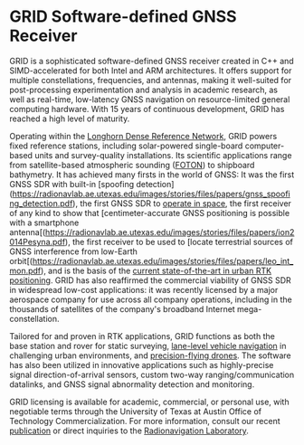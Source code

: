 # GRID Software-defined GNSS Receiver

GRID is a sophisticated software-defined GNSS receiver created in C++ and SIMD-accelerated for both Intel and ARM architectures. It offers support for multiple constellations, frequencies, and antennas, making it well-suited for post-processing experimentation and analysis in academic research, as well as real-time, low-latency GNSS navigation on resource-limited general computing hardware. With 15 years of continuous development, GRID has reached a high level of maturity.

Operating within the [Longhorn Dense Reference Network](https://radionavlab.ae.utexas.edu/images/stories/files/papers/denseNetworkIonPlans2016.pdf), GRID powers fixed reference stations, including solar-powered single-board computer-based units and survey-quality installations. Its scientific applications range from satellite-based atmospheric sounding ([FOTON](https://radionavlab.ae.utexas.edu/images/stories/files/papers/foton_2014_draft.pdf)) to shipboard bathymetry. It has achieved many firsts in the world of GNSS:  It was the first GNSS SDR with built-in [spoofing detection] (https://radionavlab.ae.utexas.edu/images/stories/files/papers/gnss_spoofing_detection.pdf), the first GNSS SDR to [operate in space](https://radionavlab.ae.utexas.edu/images/stories/files/papers/foton_2014_draft.pdf), the first receiver of any kind to show that [centimeter-accurate GNSS positioning is possible with a smartphone antenna[(https://radionavlab.ae.utexas.edu/images/stories/files/papers/ion2014Pesyna.pdf), the first receiver to be used to [locate terrestrial sources of GNSS interference from low-Earth orbit[(https://radionavlab.ae.utexas.edu/images/stories/files/papers/leo_int_mon.pdf), and is the basis of the [current state-of-the-art in urban RTK positioning](https://radionavlab.ae.utexas.edu/wp-content/uploads/2022/02/tight-coupling-journal.pdf).  GRID has also reaffirmed the commercial viability of GNSS SDR in widespread low-cost applications: it was recently licensed by a major aerospace company for use across all company operations, including in the thousands of satellites of the company's broadband Internet mega-constellation.

Tailored for and proven in RTK applications, GRID functions as both the base station and rover for static surveying, [lane-level vehicle navigation](https://radionavlab.ae.utexas.edu/wp-content/uploads/2022/02/tight-coupling-journal.pdf) in challenging urban environments, and [precision-flying drones](https://youtu.be/zW7SgIeaNmM). The software has also been utilized in innovative applications such as highly-precise signal direction-of-arrival sensors, custom two-way ranging/communication datalinks, and GNSS signal abnormality detection and monitoring.

GRID licensing is available for academic, commercial, or personal use, with negotiable terms through the University of Texas at Austin Office of Technology Commercialization. For more information, consult our recent [publication](https://radionavlab.ae.utexas.edu/wp-content/uploads/2022/10/Nichols_ION_GNSS_2022.pdf) or direct inquiries to the [Radionavigation Laboratory](https://radionavlab.ae.utexas.edu/contact/).
